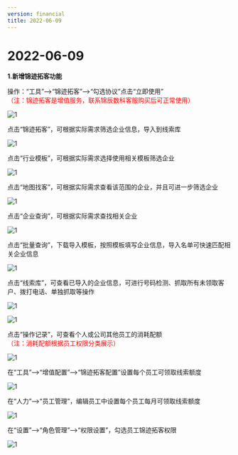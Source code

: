 ```yaml
---
version: financial
title: 2022-06-09
---
```

# 2022-06-09

<ImageViewer/>

**1.新增锦迹拓客功能**

操作：“工具”-->“锦迹拓客”-->“勾选协议”点击“立即使用”\
<span style="color:red">（注：锦迹拓客是增值服务，联系锦辰数科客服购买后可正常使用）</span>

![1](/assets/media/fin_2022_06_09_1.png "1")

点击“锦迹拓客”，可根据实际需求筛选企业信息，导入到线索库

![1](/assets/media/fin_2022_06_09_2.png "1")

点击“行业模板”，可根据实际需求选择使用相关模板筛选企业

![1](/assets/media/fin_2022_06_09_3.png "1")

点击“地图找客”，可根据实际需求查看该范围的企业，并且可进一步筛选企业

![1](/assets/media/fin_2022_06_09_4.png "1")

点击“企业查询”，可根据实际需求查找相关企业

![1](/assets/media/fin_2022_06_09_5.png "1")

点击“批量查询”，下载导入模板，按照模板填写企业信息，导入名单可快速匹配相关企业信息

![1](/assets/media/fin_2022_06_09_6.png "1")

点击“线索库”，可查看已导入的企业信息，可进行号码检测、抓取所有未领取客户、拨打电话、单独抓取等操作

![1](/assets/media/fin_2022_06_09_7.png "1")

![1](/assets/media/fin_2022_06_09_9.png "1")

点击“操作记录”，可查看个人或公司其他员工的消耗配额\
<span style="color:red">（注：消耗配额根据员工权限分类展示）</span>

![1](/assets/media/fin_2022_06_09_10.png "1")

在“工具”-->“增值配置”-->“锦迹拓客配置”设置每个员工可领取线索额度

![1](/assets/media/fin_2022_06_09_11.png "1")

在“人力”-->“员工管理”，编辑员工中设置每个员工每月可领取线索额度

![1](/assets/media/fin_2022_06_09_12.png "1")



在“设置”-->“角色管理”-->“权限设置”，勾选员工锦迹拓客权限

![1](/assets/media/fin_2022_06_09_13.png "1")
